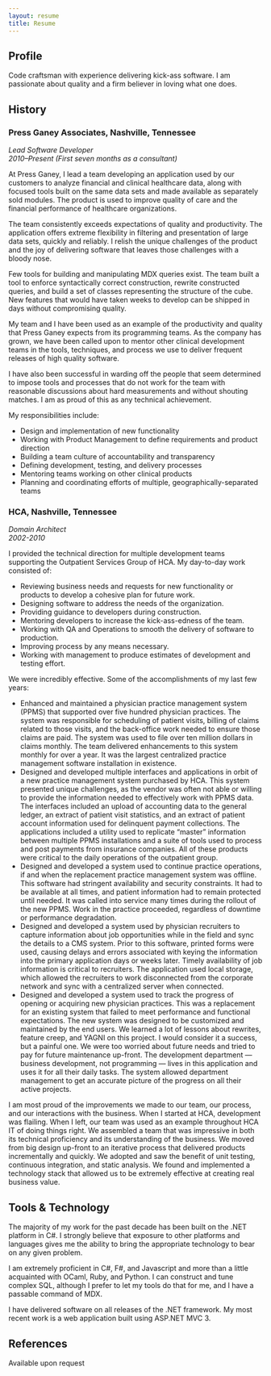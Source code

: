 ```yaml
---
layout: resume
title: Resume
---
```

## Profile

Code craftsman with experience delivering kick-ass software. I am passionate about quality and a firm believer in loving what one does.

## History

### Press Ganey Associates, Nashville, Tennessee
*Lead Software Developer*  
*2010–Present (First seven months as a consultant)*

At Press Ganey, I lead a team developing an application used by our customers 
to analyze financial and clinical healthcare data, along with focused tools 
built on the same data sets and made available as separately sold modules. The 
product is used to improve quality of care and the financial performance of 
healthcare organizations.

The team consistently exceeds expectations of quality and productivity. The 
application offers extreme flexibility in filtering and presentation of 
large data sets, quickly and reliably. I relish the unique challenges of 
the product and the joy of delivering software that leaves those challenges 
with a bloody nose.

Few tools for building and manipulating MDX queries exist. The team built a 
tool to enforce syntactically correct construction, rewrite constructed 
queries, and build a set of classes representing the structure of the cube. 
New features that would have taken weeks to develop can be shipped in days 
without compromising quality.

My team and I have been used as an example of the productivity and quality 
that Press Ganey expects from its programming teams. As the company has grown,
we have been called upon to mentor other clinical development teams in the 
tools, techniques, and process we use to deliver frequent releases of high
quality software.

I have also been successful in warding off the people that seem determined to 
impose tools and processes that do not work for the team with reasonable 
discussions about hard measurements and without shouting matches. I am as proud 
of this as any technical achievement.

My responsibilities include:

* Design and implementation of new functionality
* Working with Product Management to define requirements and product direction
* Building a team culture of accountability and transparency
* Defining development, testing, and delivery processes
* Mentoring teams working on other clinical products
* Planning and coordinating efforts of multiple, geographically-separated teams

### HCA, Nashville, Tennessee
*Domain Architect*  
*2002-2010*

I provided the technical direction for multiple development teams supporting 
the Outpatient Services Group of HCA. My day-to-day work consisted of:

* Reviewing business needs and requests for new functionality or products to 
  develop a cohesive plan for future work.
* Designing software to address the needs of the organization.
* Providing guidance to developers during construction.
* Mentoring developers to increase the kick-ass-edness of the team.
* Working with QA and Operations to smooth the delivery of software to 
  production.
* Improving process by any means necessary.
* Working with management to produce estimates of development and testing effort.

We were incredibly effective. Some of the accomplishments of my last few years:

* Enhanced and maintained a physician practice management system (PPMS) that 
  supported over five hundred physician practices. The system was responsible 
  for scheduling of patient visits, billing of claims related to those 
  visits, and the back-office work needed to ensure those claims are paid. 
  The system was used to file over ten million dollars in claims monthly.
  The team delivered enhancements to this system monthly for over a year. It 
  was the largest centralized practice management software installation in 
  existence.
* Designed and developed multiple interfaces and applications in orbit of a new 
  practice management system purchased by HCA. This system presented unique 
  challenges, as the vendor was often not able or willing to provide the 
  information needed to effectively work with PPMS data. The interfaces included 
  an upload of accounting data to the general ledger, an extract of patient 
  visit statistics, and an extract of patient account information used for 
  delinquent payment collections. The applications included a utility used to 
  replicate “master” information between multiple PPMS installations and a 
  suite of tools used to process and post payments from insurance companies. 
  All of these products were critical to the daily operations of the outpatient 
  group.
* Designed and developed a system used to continue practice operations, if and 
  when the replacement practice management system was offline. This software 
  had stringent availability and security constraints. It had to be available 
  at all times, and patient information had to remain protected until needed. 
  It was called into service many times during the rollout of the new PPMS. 
  Work in the practice proceeded, regardless of downtime or performance 
  degradation.
* Designed and developed a system used by physician recruiters to capture 
  information about job opportunities while in the field and sync the details 
  to a CMS system. Prior to this software, printed forms were used, causing 
  delays and errors associated with keying the information into the primary 
  application days or weeks later. Timely availability of job information is 
  critical to recruiters. The application used local storage, which allowed 
  the recruiters to work disconnected from the corporate network and sync with 
  a centralized server when connected.
* Designed and developed a system used to track the progress of opening or 
  acquiring new physician practices. This was a replacement for an existing 
  system that failed to meet performance and functional expectations. The new 
  system was designed to be customized and maintained by the end users. We 
  learned a lot of lessons about rewrites, feature creep, and YAGNI on this 
  project. I would consider it a success, but a painful one. We were too 
  worried about future needs and tried to pay for future maintenance up-front. 
  The development department — business development, not programming — lives 
  in this application and uses it for all their daily tasks. The system 
  allowed department management to get an accurate picture of the progress on 
  all their active projects.

I am most proud of the improvements we made to our team, our process, and our 
interactions with the business. When I started at HCA, development was flailing.
When I left, our team was used as an example throughout HCA IT of doing things 
right. We assembled a team that was impressive in both its technical 
proficiency and its understanding of the business. We moved from big design 
up-front to an iterative process that delivered products incrementally and 
quickly. We adopted and saw the benefit of unit testing, continuous 
integration, and static analysis. We found and implemented a technology 
stack that allowed us to be extremely effective at creating real business value. 

## Tools & Technology

The majority of my work for the past decade has been built on the .NET platform 
in C#. I strongly believe that exposure to other platforms and languages gives 
me the ability to bring the appropriate technology to bear on any given problem.

I am extremely proficient in C#, F#, and Javascript and more than a little 
acquainted with OCaml, Ruby, and Python. I can construct and tune complex SQL, 
although I prefer to let my tools do that for me, and I have a passable command 
of MDX.

I have delivered software on all releases of the .NET framework. My most recent 
work is a web application built using ASP.NET MVC 3. 

## References

Available upon request